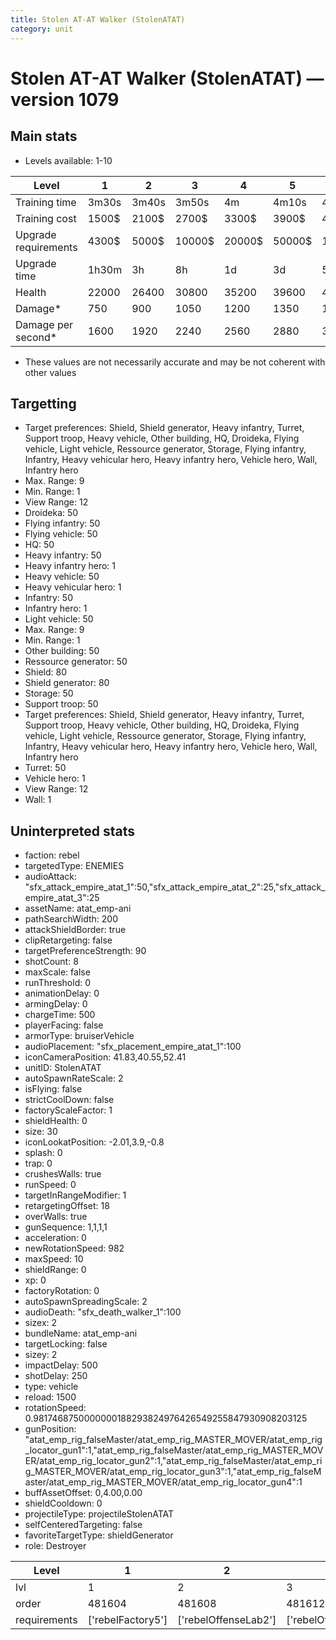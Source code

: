 ```yaml
---
title: Stolen AT-AT Walker (StolenATAT)
category: unit
---
```


# Stolen AT-AT Walker (StolenATAT) — version 1079

## Main stats

  * Levels available: 1-10

|Level               |1    |2    |3     |4     |5     |6      |7      |8      |9       |10      |
|--------------------|-----|-----|------|------|------|-------|-------|-------|--------|--------|
|Training time       |3m30s|3m40s|3m50s |4m    |4m10s |4m20s  |4m30s  |6m40s  |7m10s   |7m40s   |
|Training cost       |1500$|2100$|2700$ |3300$ |3900$ |4500$  |5100$  |6000$  |6300$   |6900$   |
|Upgrade requirements|4300$|5000$|10000$|20000$|50000$|135000$|225000$|450000$|1500000$|2500000$|
|Upgrade time        |1h30m|3h   |8h    |1d    |3d    |5d     |1w     |1w3d   |2w      |2w      |
|Health              |22000|26400|30800 |35200 |39600 |44000  |48400  |52800  |57200   |66000   |
|Damage*             |750  |900  |1050  |1200  |1350  |1500   |1650   |1800   |1950    |2250    |
|Damage per second*  |1600 |1920 |2240  |2560  |2880  |3200   |3520   |3840   |4160    |4800    |

* These values are not necessarily accurate and may be not coherent with other values

## Targetting

  * Target preferences: Shield, Shield generator, Heavy infantry, Turret, Support troop, Heavy vehicle, Other building, HQ, Droideka, Flying vehicle, Light vehicle, Ressource generator, Storage, Flying infantry, Infantry, Heavy vehicular hero, Heavy infantry hero, Vehicle hero, Wall, Infantry hero
  * Max. Range: 9
  * Min. Range: 1
  * View Range: 12
  * Droideka: 50
  * Flying infantry: 50
  * Flying vehicle: 50
  * HQ: 50
  * Heavy infantry: 50
  * Heavy infantry hero: 1
  * Heavy vehicle: 50
  * Heavy vehicular hero: 1
  * Infantry: 50
  * Infantry hero: 1
  * Light vehicle: 50
  * Max. Range: 9
  * Min. Range: 1
  * Other building: 50
  * Ressource generator: 50
  * Shield: 80
  * Shield generator: 80
  * Storage: 50
  * Support troop: 50
  * Target preferences: Shield, Shield generator, Heavy infantry, Turret, Support troop, Heavy vehicle, Other building, HQ, Droideka, Flying vehicle, Light vehicle, Ressource generator, Storage, Flying infantry, Infantry, Heavy vehicular hero, Heavy infantry hero, Vehicle hero, Wall, Infantry hero
  * Turret: 50
  * Vehicle hero: 1
  * View Range: 12
  * Wall: 1

## Uninterpreted stats

  * faction: rebel
  * targetedType: ENEMIES
  * audioAttack: "sfx_attack_empire_atat_1":50,"sfx_attack_empire_atat_2":25,"sfx_attack_empire_atat_3":25
  * assetName: atat_emp-ani
  * pathSearchWidth: 200
  * attackShieldBorder: true
  * clipRetargeting: false
  * targetPreferenceStrength: 90
  * shotCount: 8
  * maxScale: false
  * runThreshold: 0
  * animationDelay: 0
  * armingDelay: 0
  * chargeTime: 500
  * playerFacing: false
  * armorType: bruiserVehicle
  * audioPlacement: "sfx_placement_empire_atat_1":100
  * iconCameraPosition: 41.83,40.55,52.41
  * unitID: StolenATAT
  * autoSpawnRateScale: 2
  * isFlying: false
  * strictCoolDown: false
  * factoryScaleFactor: 1
  * shieldHealth: 0
  * size: 30
  * iconLookatPosition: -2.01,3.9,-0.8
  * splash: 0
  * trap: 0
  * crushesWalls: true
  * runSpeed: 0
  * targetInRangeModifier: 1
  * retargetingOffset: 18
  * overWalls: true
  * gunSequence: 1,1,1,1
  * acceleration: 0
  * newRotationSpeed: 982
  * maxSpeed: 10
  * shieldRange: 0
  * xp: 0
  * factoryRotation: 0
  * autoSpawnSpreadingScale: 2
  * audioDeath: "sfx_death_walker_1":100
  * sizex: 2
  * bundleName: atat_emp-ani
  * targetLocking: false
  * sizey: 2
  * impactDelay: 500
  * shotDelay: 250
  * type: vehicle
  * reload: 1500
  * rotationSpeed: 0.9817468750000000188293824976426549255847930908203125
  * gunPosition: "atat_emp_rig_falseMaster/atat_emp_rig_MASTER_MOVER/atat_emp_rig_locator_gun1":1,"atat_emp_rig_falseMaster/atat_emp_rig_MASTER_MOVER/atat_emp_rig_locator_gun2":1,"atat_emp_rig_falseMaster/atat_emp_rig_MASTER_MOVER/atat_emp_rig_locator_gun3":1,"atat_emp_rig_falseMaster/atat_emp_rig_MASTER_MOVER/atat_emp_rig_locator_gun4":1
  * buffAssetOffset: 0,4.00,0.00
  * shieldCooldown: 0
  * projectileType: projectileStolenATAT
  * selfCenteredTargeting: false
  * favoriteTargetType: shieldGenerator
  * role: Destroyer

|Level       |1                |2                   |3                   |4                   |5                   |6                   |7                   |8                   |9                   |10                   |
|------------|-----------------|--------------------|--------------------|--------------------|--------------------|--------------------|--------------------|--------------------|--------------------|---------------------|
|lvl         |1                |2                   |3                   |4                   |5                   |6                   |7                   |8                   |9                   |10                   |
|order       |481604           |481608              |481612              |481616              |481620              |481624              |481628              |481632              |481636              |481640               |
|requirements|['rebelFactory5']|['rebelOffenseLab2']|['rebelOffenseLab3']|['rebelOffenseLab4']|['rebelOffenseLab5']|['rebelOffenseLab6']|['rebelOffenseLab7']|['rebelOffenseLab8']|['rebelOffenseLab9']|['rebelOffenseLab10']|

